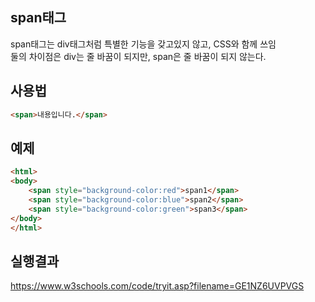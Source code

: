 span태그
-----------------------------------
span태그는 div태그처럼 특별한 기능을 갖고있지 않고, CSS와 함께 쓰임<br>
둘의 차이점은 div는 줄 바꿈이 되지만, span은 줄 바꿈이 되지 않는다.


사용법
-----------------------
```html
<span>내용입니다.</span>
```

예제
-------------------------
```html
<html>
<body>
	<span style="background-color:red">span1</span>
	<span style="background-color:blue">span2</span>
	<span style="background-color:green">span3</span>
</body>
</html>
```
실행결과
---------------
https://www.w3schools.com/code/tryit.asp?filename=GE1NZ6UVPVGS
